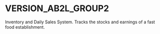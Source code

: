 VERSION_AB2L_GROUP2
===================

Inventory and Daily Sales System. Tracks the stocks and earnings of a fast food establishment.
